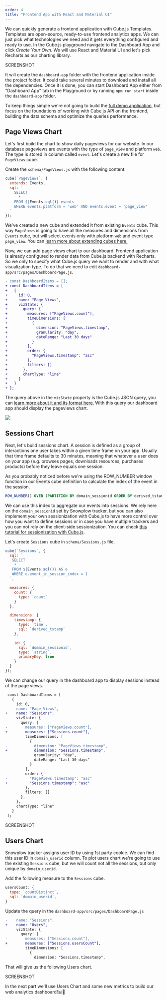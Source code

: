```yaml
---
order: 4
title: "Frontend App with React and Material UI"
---
```


We can quickly generate a frontend application with Cube.js Templates. Templates are open-source, ready-to-use frontend analytics apps. We can just pick what technologies we need and it gets everything configured and ready to use. In the Cube.js playground navigate to the Dashboard App and click *Create Your Own*. We will use React and Material UI and let's pick Recharts as our charting library.

SCREENSHOT

It will create the `dashboard-app` folder with the frontend application inside the project folder. It could take several minutes to download and install all the dependencies. Once it is done, you can start Dashboard App either from "Dashboard App" tab in the Playground or by running `npm run start` inside the `dashboard-app` folder.

To keep things simple we're not going to build the [full demo
application](https://web-analytics-demo.cube.dev/), but
focus on the foundations of working with Cube.js API on the frontend, building the data schema and optimize the queries performance.

## Page Views Chart

Let's first build the chart to show daily pageviews for our website. In our
database pageviews are events with the type of `page_view` and platform `web`.
The type is stored in column called `event`. Let's create a new file for
`PageViews` cube.

Create the `schema/PageViews.js` with the following content.

```javascript
cube(`PageViews`, {
  extends: Events,
  sql: `
    SELECT
      *
    FROM ${Events.sql()} events
    WHERE events.platform = 'web' AND events.event = 'page_view'
  `
});
```

We've created a new cube and extended it from existing `Events` cube. This way
`PageViews` is going to have all the measures and dimensions from `Events` cube,
but will select events only with platform `web` and event type `page_view`.
You can [learn more about extending cubes here.](https://cube.dev/docs/extending-cubes)


Now, we can add page views chart to our dashboard.  Frontend application is already
configured to render data from Cube.js backend with Recharts. So we only to
specify what Cube.js query we want to render and with what visualization type.
To do that we need to edit `dashboard-app/src/pages/DashboardPage.js`.

```diff
- const DashboardItems = [];
+ const DashboardItems = [
+   {
+     id: 0,
+     name: "Page Views",
+     vizState: {
+       query: {
+         measures: ["PageViews.count"],
+         timeDimensions: [
+           {
+             dimension: "PageViews.timestamp",
+             granularity: "day",
+             dateRange: "Last 30 days"
+           }
+         ],
+         order: {
+           "PageViews.timestamp": "asc"
+         },
+         filters: []
+       },
+       chartType: "line"
+     }
+   }
+ ];
```

The query above in the `vizState` property is the Cube.js JSON query, you can
[learn more about it and its format here.](https://cube.dev/docs/query-format)
With this query our dashboard app should display the pageviews chart.

![](/images/4-screenshot-1.png)

## Sessions Chart

Next, let's build sessions chart. A session is defined as a group of interactions one user takes within a given time frame on your app. Usually that time frame defaults to 30 minutes, meaning that whatever a user does on your app (e.g. browses pages, downloads resources, purchases products) before they leave equals one session.

As you probably noticed before we're using the ROW_NUMBER window function in our
Events cube definition to calculate the index of the event in the session.

```sql
ROW_NUMBER() OVER (PARTITION BY domain_sessionid ORDER BY derived_tstamp) AS event_in_session_index
```

We can use this index to aggregate our events into sessions. We rely here on the `domain_sessionid` set by Snowplow tracker, but you can also implement your own sessionization with Cube.js to have more control over how you want to define sessions or in case you have multiple trackers and you can not rely on the client-side sessionization. You can check [this tutorial for sessionization with Cube.js](https://cube.dev/docs/event-analytics).

Let's create `Sessions` cube in `schema/Sessions.js` file.

```javascript
cube(`Sessions`, {
  sql: `
   SELECT
    *
   FROM ${Events.sql()} AS e
   WHERE e.event_in_session_index = 1
  `,

  measures: {
    count: {
      type: `count`
    }
  },

  dimensions: {
    timestamp: {
      type: `time`,
      sql: `derived_tstamp`
    },

    id: {
      sql: `domain_sessionid`,
      type: `string`,
      primaryKey: true
    }
  }
});
```

We can change our query in the dashboard app to display sessions instead of the page views.

```diff
 const DashboardItems = [
   {
     id: 0,
-    name: "Page Views",
+    name: "Sessions",
     vizState: {
       query: {
-        measures: ["PageViews.count"],
+        measures: ["Sessions.count"],
         timeDimensions: [
           {
-            dimension: "PageViews.timestamp",
+            dimension: "Sessions.timestamp",
             granularity: "day",
             dateRange: "Last 30 days"
           }
         ],
         order: {
-          "PageViews.timestamp": "asc"
+          "Sessions.timestamp": "asc"
         },
         filters: []
       },
     },
     chartType: "line"
   }
 ];
```

SCREENSHOT

## Users Chart

Snowplow tracker assigns user ID by using 1st party cookie. We can find this
user ID in `domain_userid` column. To plot users chart we're going to use the existing `Sessions` cube, but we will count not all the sessions, but only unique by `domain_userid`.

Add the following measure to the `Sessions` cube.

```javascript
usersCount: {
  type: `countDistinct`,
  sql: `domain_userid`,
}
```

Update the query in the `dashboard-app/src/pages/DashboardPage.js`

```diff
-    name: "Sessions",
+    name: "Users",
     vizState: {
       query: {
-        measures: ["Sessions.count"],
+        measures: ["Sessions.usersCount"],
         timeDimensions: [
           {
             dimension: "Sessions.timestamp",
```

That will give us the following Users chart.

SCREENSHOT

In the next part we'll use Users Chart and some new metrics to build our web analytics dashboard!📊🎉

